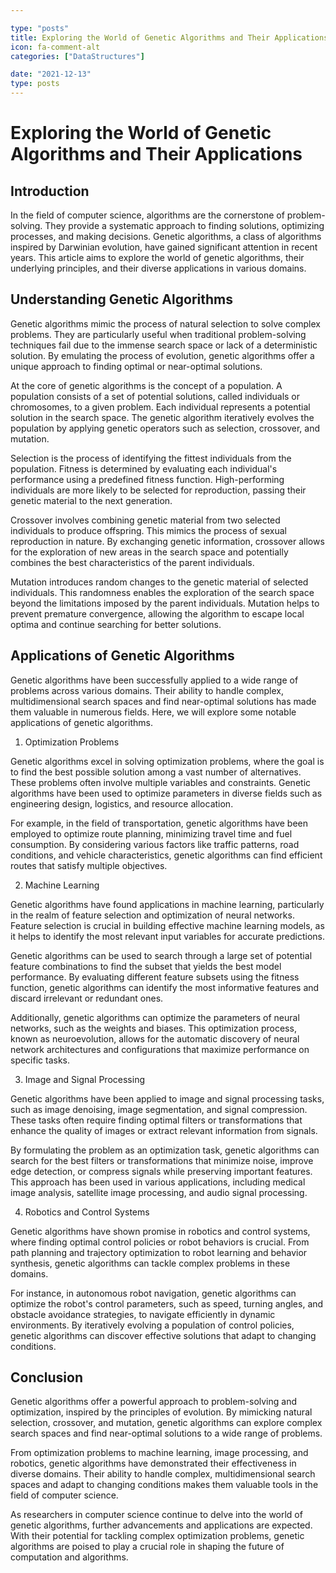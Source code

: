 ```yaml
---

type: "posts"
title: Exploring the World of Genetic Algorithms and Their Applications
icon: fa-comment-alt
categories: ["DataStructures"]

date: "2021-12-13"
type: posts
---
```





# Exploring the World of Genetic Algorithms and Their Applications

## Introduction

In the field of computer science, algorithms are the cornerstone of problem-solving. They provide a systematic approach to finding solutions, optimizing processes, and making decisions. Genetic algorithms, a class of algorithms inspired by Darwinian evolution, have gained significant attention in recent years. This article aims to explore the world of genetic algorithms, their underlying principles, and their diverse applications in various domains.

## Understanding Genetic Algorithms

Genetic algorithms mimic the process of natural selection to solve complex problems. They are particularly useful when traditional problem-solving techniques fail due to the immense search space or lack of a deterministic solution. By emulating the process of evolution, genetic algorithms offer a unique approach to finding optimal or near-optimal solutions.

At the core of genetic algorithms is the concept of a population. A population consists of a set of potential solutions, called individuals or chromosomes, to a given problem. Each individual represents a potential solution in the search space. The genetic algorithm iteratively evolves the population by applying genetic operators such as selection, crossover, and mutation.

Selection is the process of identifying the fittest individuals from the population. Fitness is determined by evaluating each individual's performance using a predefined fitness function. High-performing individuals are more likely to be selected for reproduction, passing their genetic material to the next generation.

Crossover involves combining genetic material from two selected individuals to produce offspring. This mimics the process of sexual reproduction in nature. By exchanging genetic information, crossover allows for the exploration of new areas in the search space and potentially combines the best characteristics of the parent individuals.

Mutation introduces random changes to the genetic material of selected individuals. This randomness enables the exploration of the search space beyond the limitations imposed by the parent individuals. Mutation helps to prevent premature convergence, allowing the algorithm to escape local optima and continue searching for better solutions.

## Applications of Genetic Algorithms

Genetic algorithms have been successfully applied to a wide range of problems across various domains. Their ability to handle complex, multidimensional search spaces and find near-optimal solutions has made them valuable in numerous fields. Here, we will explore some notable applications of genetic algorithms.

1. Optimization Problems

Genetic algorithms excel in solving optimization problems, where the goal is to find the best possible solution among a vast number of alternatives. These problems often involve multiple variables and constraints. Genetic algorithms have been used to optimize parameters in diverse fields such as engineering design, logistics, and resource allocation.

For example, in the field of transportation, genetic algorithms have been employed to optimize route planning, minimizing travel time and fuel consumption. By considering various factors like traffic patterns, road conditions, and vehicle characteristics, genetic algorithms can find efficient routes that satisfy multiple objectives.

2. Machine Learning

Genetic algorithms have found applications in machine learning, particularly in the realm of feature selection and optimization of neural networks. Feature selection is crucial in building effective machine learning models, as it helps to identify the most relevant input variables for accurate predictions.

Genetic algorithms can be used to search through a large set of potential feature combinations to find the subset that yields the best model performance. By evaluating different feature subsets using the fitness function, genetic algorithms can identify the most informative features and discard irrelevant or redundant ones.

Additionally, genetic algorithms can optimize the parameters of neural networks, such as the weights and biases. This optimization process, known as neuroevolution, allows for the automatic discovery of neural network architectures and configurations that maximize performance on specific tasks.

3. Image and Signal Processing

Genetic algorithms have been applied to image and signal processing tasks, such as image denoising, image segmentation, and signal compression. These tasks often require finding optimal filters or transformations that enhance the quality of images or extract relevant information from signals.

By formulating the problem as an optimization task, genetic algorithms can search for the best filters or transformations that minimize noise, improve edge detection, or compress signals while preserving important features. This approach has been used in various applications, including medical image analysis, satellite image processing, and audio signal processing.

4. Robotics and Control Systems

Genetic algorithms have shown promise in robotics and control systems, where finding optimal control policies or robot behaviors is crucial. From path planning and trajectory optimization to robot learning and behavior synthesis, genetic algorithms can tackle complex problems in these domains.

For instance, in autonomous robot navigation, genetic algorithms can optimize the robot's control parameters, such as speed, turning angles, and obstacle avoidance strategies, to navigate efficiently in dynamic environments. By iteratively evolving a population of control policies, genetic algorithms can discover effective solutions that adapt to changing conditions.

## Conclusion

Genetic algorithms offer a powerful approach to problem-solving and optimization, inspired by the principles of evolution. By mimicking natural selection, crossover, and mutation, genetic algorithms can explore complex search spaces and find near-optimal solutions to a wide range of problems.

From optimization problems to machine learning, image processing, and robotics, genetic algorithms have demonstrated their effectiveness in diverse domains. Their ability to handle complex, multidimensional search spaces and adapt to changing conditions makes them valuable tools in the field of computer science.

As researchers in computer science continue to delve into the world of genetic algorithms, further advancements and applications are expected. With their potential for tackling complex optimization problems, genetic algorithms are poised to play a crucial role in shaping the future of computation and algorithms.